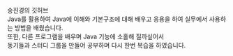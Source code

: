 송진경의 깃허브 <br>
Java를 활용하여 Java에 이해와 기본구조에 대해 배우고 응용을 하여 실무에서 사용하는 방법을 배웠습니다.<br>
또한, 다른 프로그램을 배우며 Java 기능에 소홀해 질까싶어서 <br>
동기들과 스터디 그룹을 만들어 공부하며 다시 한번 복습을 하였습니다.

